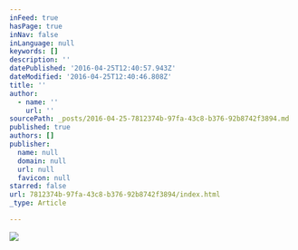 ```yaml
---
inFeed: true
hasPage: true
inNav: false
inLanguage: null
keywords: []
description: ''
datePublished: '2016-04-25T12:40:57.943Z'
dateModified: '2016-04-25T12:40:46.808Z'
title: ''
author:
  - name: ''
    url: ''
sourcePath: _posts/2016-04-25-7812374b-97fa-43c8-b376-92b8742f3894.md
published: true
authors: []
publisher:
  name: null
  domain: null
  url: null
  favicon: null
starred: false
url: 7812374b-97fa-43c8-b376-92b8742f3894/index.html
_type: Article

---
```

![](https://s3-us-west-2.amazonaws.com/the-grid-img/p/9e7a956e3c37b5f8440a1cc9b05d8a4cdd90e670.jpg)
